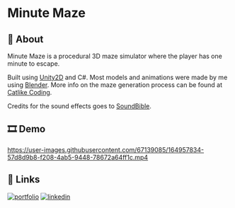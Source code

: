 # Minute Maze

## 📝 About

Minute Maze is a procedural 3D maze simulator where the player has one minute to escape.

Built using [Unity2D](https://unity.com/) and C#. 
Most models and animations were made by me using [Blender](https://www.blender.org/). 
More info on the maze generation process can be found at [Catlike Coding](https://catlikecoding.com/).

Credits for the sound effects goes to [SoundBible](https://soundbible.com/).


## 🎞 Demo

https://user-images.githubusercontent.com/67139085/164957834-57d8d9b8-f208-4ab5-9448-78672a64ff1c.mp4

## 🔗 Links
[![portfolio](https://img.shields.io/badge/my_portfolio-000?style=for-the-badge&logo=ko-fi&logoColor=white)](https://emilianoramirez.com/)
[![linkedin](https://img.shields.io/badge/LinkedIn-0077B5?style=for-the-badge&logo=linkedin&logoColor=white)](https://www.linkedin.com/in/emiliano-ramirez-42233721a/)
